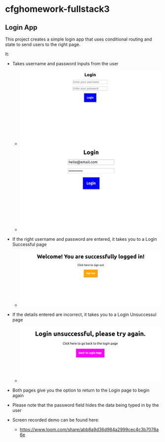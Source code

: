 # cfghomework-fullstack3
## Login App

This project creates a simple login app that uses conditional routing and state to send users to the right page.

It:
- Takes username and password inputs from the user
    - ![image](/login-logout-app/images/login%20page.png)
    - ![image](/login-logout-app/images/login%20page%20with%20data.png)
- If the right username and password are entered, it takes you to a Login Successful page
    - ![image](/login-logout-app/images//login%20successful.png)
- If the details entered are incorrect, it takes you to a Login Unsuccessul page
    - ![image](/login-logout-app/images//login%20unsuccessful.png)
- Both pages give you the option to return to the Login page to begin again
- Please note that the password field hides the data being typed in by the user

- Screen recorded demo can be found here: 
    - https://www.loom.com/share/abb8a9d36d984a2999cec4c3b7078a6e 

